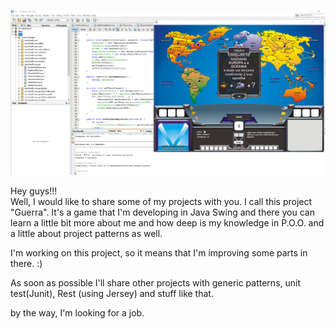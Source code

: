 ![alt text](./Images/image_war.png "results")

Hey guys!!!<br/>
Well, I would like to share some of my projects with you. I call this project "Guerra". 
It's a game that I'm developing in Java Swing and there you can learn a little bit more about me 
and how deep is my knowledge in P.O.O. and a little about project patterns as well.

I'm working on this project, so it means that I'm improving some parts in there. :)

As soon as possible I'll share other projects with generic patterns, unit test(Junit), 
Rest (using Jersey) and stuff like that. 

by the way, I'm looking for a job. 
